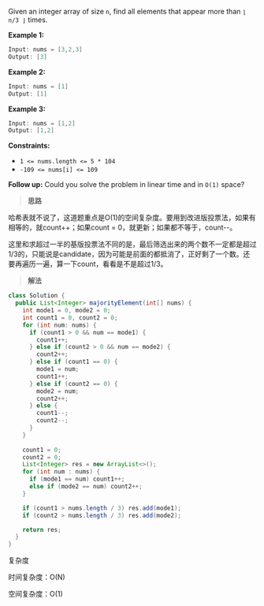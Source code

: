 Given an integer array of size `n`, find all elements that appear more than `⌊ n/3 ⌋` times.

**Example 1:**

```java
Input: nums = [3,2,3]
Output: [3]
```

**Example 2:**

```java
Input: nums = [1]
Output: [1]
```

**Example 3:**

```java
Input: nums = [1,2]
Output: [1,2]
```

**Constraints:**

- `1 <= nums.length <= 5 * 104`
- `-109 <= nums[i] <= 109`

**Follow up:** Could you solve the problem in linear time and in `O(1)` space?

> **思路**

哈希表就不说了，这道题重点是O(1)的空间复杂度。要用到改进版投票法，如果有相等的，就count++；如果count = 0，就更新；如果都不等于，count--。

这里和求超过一半的基版投票法不同的是，最后筛选出来的两个数不一定都是超过1/3的，只能说是candidate，因为可能是前面的都抵消了，正好剩了一个数。还要再遍历一遍，算一下count，看看是不是超过1/3。

> **解法**

```java
class Solution {
  public List<Integer> majorityElement(int[] nums) {
    int mode1 = 0, mode2 = 0;
    int count1 = 0, count2 = 0;
    for (int num: nums) {
      if (count1 > 0 && num == mode1) {
        count1++;
      } else if (count2 > 0 && num == mode2) {
        count2++;
      } else if (count1 == 0) {
        mode1 = num;
        count1++;
      } else if (count2 == 0) {
        mode2 = num;
        count2++;
      } else {
        count1--;
        count2--;
      }
    }
    
    count1 = 0;
    count2 = 0;
    List<Integer> res = new ArrayList<>();
    for (int num : nums) {
      if (mode1 == num) count1++;
      else if (mode2 == num) count2++;
    }

    if (count1 > nums.length / 3) res.add(mode1);
    if (count2 > nums.length / 3) res.add(mode2);

    return res;
  }
}
```

复杂度

时间复杂度：O(N)

空间复杂度：O(1)